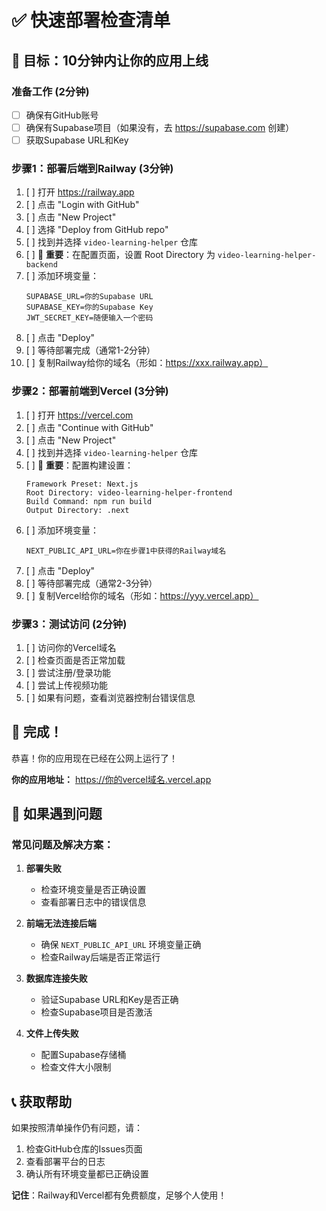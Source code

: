 # ✅ 快速部署检查清单

## 🎯 目标：10分钟内让你的应用上线

### 准备工作 (2分钟)
- [ ] 确保有GitHub账号
- [ ] 确保有Supabase项目（如果没有，去 https://supabase.com 创建）
- [ ] 获取Supabase URL和Key

### 步骤1：部署后端到Railway (3分钟)

1. [ ] 打开 https://railway.app
2. [ ] 点击 "Login with GitHub"
3. [ ] 点击 "New Project"
4. [ ] 选择 "Deploy from GitHub repo"
5. [ ] 找到并选择 `video-learning-helper` 仓库
6. [ ] 🚨 **重要**：在配置页面，设置 Root Directory 为 `video-learning-helper-backend`
7. [ ] 添加环境变量：
   ```
   SUPABASE_URL=你的Supabase URL
   SUPABASE_KEY=你的Supabase Key  
   JWT_SECRET_KEY=随便输入一个密码
   ```
8. [ ] 点击 "Deploy"
9. [ ] 等待部署完成（通常1-2分钟）
10. [ ] 复制Railway给你的域名（形如：https://xxx.railway.app）

### 步骤2：部署前端到Vercel (3分钟)

1. [ ] 打开 https://vercel.com
2. [ ] 点击 "Continue with GitHub"
3. [ ] 点击 "New Project"
4. [ ] 找到并选择 `video-learning-helper` 仓库
5. [ ] 🚨 **重要**：配置构建设置：
   ```
   Framework Preset: Next.js
   Root Directory: video-learning-helper-frontend
   Build Command: npm run build
   Output Directory: .next
   ```
6. [ ] 添加环境变量：
   ```
   NEXT_PUBLIC_API_URL=你在步骤1中获得的Railway域名
   ```
7. [ ] 点击 "Deploy"
8. [ ] 等待部署完成（通常2-3分钟）
9. [ ] 复制Vercel给你的域名（形如：https://yyy.vercel.app）

### 步骤3：测试访问 (2分钟)

1. [ ] 访问你的Vercel域名
2. [ ] 检查页面是否正常加载
3. [ ] 尝试注册/登录功能
4. [ ] 尝试上传视频功能
5. [ ] 如果有问题，查看浏览器控制台错误信息

## 🎉 完成！

恭喜！你的应用现在已经在公网上运行了！

**你的应用地址：** https://你的vercel域名.vercel.app

## 🔧 如果遇到问题

### 常见问题及解决方案：

1. **部署失败**
   - 检查环境变量是否正确设置
   - 查看部署日志中的错误信息

2. **前端无法连接后端**
   - 确保 `NEXT_PUBLIC_API_URL` 环境变量正确
   - 检查Railway后端是否正常运行

3. **数据库连接失败**
   - 验证Supabase URL和Key是否正确
   - 检查Supabase项目是否激活

4. **文件上传失败**
   - 配置Supabase存储桶
   - 检查文件大小限制

## 📞 获取帮助

如果按照清单操作仍有问题，请：
1. 检查GitHub仓库的Issues页面
2. 查看部署平台的日志
3. 确认所有环境变量都已正确设置

**记住**：Railway和Vercel都有免费额度，足够个人使用！ 